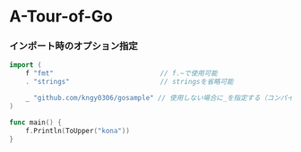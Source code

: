 # A-Tour-of-Go

### インポート時のオプション指定

```go
import (
	f "fmt"     　　　　　　　　　　　　　// f.~で使用可能
	. "strings" 　　　　　　　　　　　　　// stringsを省略可能

	_ "github.com/kngy0306/gosample" // 使用しない場合に_を指定する（コンパイルエラー回避）
)

func main() {
	f.Println(ToUpper("kona"))
}
```
